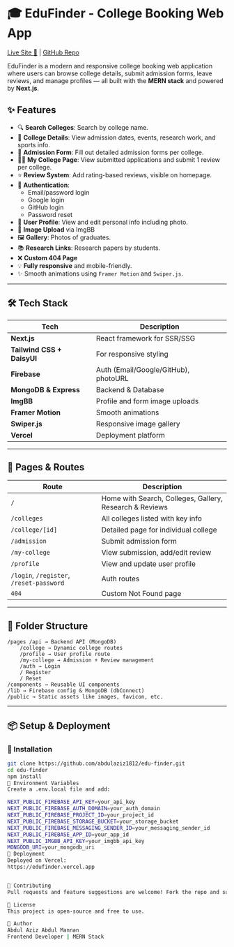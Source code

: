 # 🎓 EduFinder - College Booking Web App

[Live Site 🚀](https://edufinder.vercel.app) | [GitHub Repo](https://github.com/abdulaziz1812/edu-finder)

EduFinder is a modern and responsive college booking web application where users can browse college details, submit admission forms, leave reviews, and manage profiles — all built with the **MERN stack** and powered by **Next.js**.

## ✨ Features

- 🔍 **Search Colleges**: Search by college name.
- 🏫 **College Details**: View admission dates, events, research work, and sports info.
- 📝 **Admission Form**: Fill out detailed admission forms per college.
- 👨‍🎓 **My College Page**: View submitted applications and submit 1 review per college.
- ⭐ **Review System**: Add rating-based reviews, visible on homepage.
- 👤 **Authentication**:
  - Email/password login
  - Google login
  - GitHub login
  - Password reset
- 🧑 **User Profile**: View and edit personal info including photo.
- 📸 **Image Upload** via ImgBB
- 🖼️ **Gallery**: Photos of graduates.
- 📚 **Research Links**: Research papers by students.
- ❌ **Custom 404 Page**
- 💡 **Fully responsive** and mobile-friendly.
- ✨ Smooth animations using `Framer Motion` and `Swiper.js`.

---

## 🛠 Tech Stack

| Tech | Description |
|------|-------------|
| **Next.js** | React framework for SSR/SSG |
| **Tailwind CSS + DaisyUI** | For responsive styling |
| **Firebase** | Auth (Email/Google/GitHub), photoURL |
| **MongoDB & Express** | Backend & Database |
| **ImgBB** | Profile and form image uploads |
| **Framer Motion** | Smooth animations |
| **Swiper.js** | Responsive image gallery |
| **Vercel** | Deployment platform |

---

## 🧭 Pages & Routes

| Route | Description |
|-------|-------------|
| `/` | Home with Search, Colleges, Gallery, Research & Reviews |
| `/colleges` | All colleges listed with key info |
| `/college/[id]` | Detailed page for individual college |
| `/admission` | Submit admission form |
| `/my-college` | View submission, add/edit review |
| `/profile` | View and update user profile |
| `/login`, `/register`, `/reset-password` | Auth routes |
| `404` | Custom Not Found page |

---

## 📂 Folder Structure

    /pages /api → Backend API (MongoDB)
        /college → Dynamic college routes 
        /profile → User profile route 
        /my-college → Admission + Review management 
        /auth → Login 
        / Register 
        / Reset 
    /components → Reusable UI components 
    /lib → Firebase config & MongoDB (dbConnect) 
    /public → Static assets like images, favicon, etc. 

---

## 📦 Setup & Deployment

### 🔧 Installation

```bash
git clone https://github.com/abdulaziz1812/edu-finder.git
cd edu-finder
npm install
🔑 Environment Variables
Create a .env.local file and add:

NEXT_PUBLIC_FIREBASE_API_KEY=your_api_key
NEXT_PUBLIC_FIREBASE_AUTH_DOMAIN=your_auth_domain
NEXT_PUBLIC_FIREBASE_PROJECT_ID=your_project_id
NEXT_PUBLIC_FIREBASE_STORAGE_BUCKET=your_storage_bucket
NEXT_PUBLIC_FIREBASE_MESSAGING_SENDER_ID=your_messaging_sender_id
NEXT_PUBLIC_FIREBASE_APP_ID=your_app_id
NEXT_PUBLIC_IMGBB_API_KEY=your_imgbb_api_key
MONGODB_URI=your_mongodb_uri
🚀 Deployment
Deployed on Vercel:
https://edufinder.vercel.app


🤝 Contributing
Pull requests and feature suggestions are welcome! Fork the repo and submit a PR.

📜 License
This project is open-source and free to use.

👤 Author
Abdul Aziz Abdul Mannan
Frontend Developer | MERN Stack